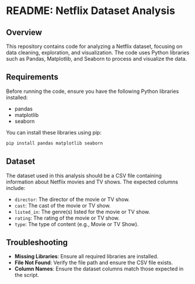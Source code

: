 # README: Netflix Dataset Analysis

## Overview

This repository contains code for analyzing a Netflix dataset, focusing on data cleaning, exploration, and visualization. The code uses Python libraries such as Pandas, Matplotlib, and Seaborn to process and visualize the data.

## Requirements

Before running the code, ensure you have the following Python libraries installed:

- pandas
- matplotlib
- seaborn

You can install these libraries using pip:

```bash
pip install pandas matplotlib seaborn
```

## Dataset

The dataset used in this analysis should be a CSV file containing information about Netflix movies and TV shows. The expected columns include:

- `director`: The director of the movie or TV show.
- `cast`: The cast of the movie or TV show.
- `listed_in`: The genre(s) listed for the movie or TV show.
- `rating`: The rating of the movie or TV show.
- `type`: The type of content (e.g., Movie or TV Show).


## Troubleshooting

- **Missing Libraries**: Ensure all required libraries are installed.
- **File Not Found**: Verify the file path and ensure the CSV file exists.
- **Column Names**: Ensure the dataset columns match those expected in the script.

